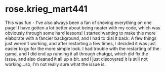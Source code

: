 # rose.krieg_mart441

This was fun - I've also always been a fan of shoving everything on one page!  I have gotten a lot better about being neater with my code, which was obviously through some hard lessons!  I started wanting to make this more elaborate with a fancier background, and I had to dial it back. A few things just weren't working, and after restarting a few times, I decided it was just easier to go for the more simple look. I had trouble with the restarting of the game, and I did end up running it all through chatgpt, which did fix the issue, and also cleaned it all up a bit. and I just discovered it is still not working...so, I'm not really sure what the issue is. 
